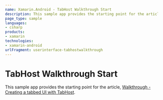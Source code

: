 ```yaml
---
name: Xamarin.Android - TabHost Walkthrough Start
description: This sample app provides the starting point for the article, Walkthrough - Creating a tabbed UI with TabHost.
page_type: sample
languages:
- csharp
products:
- xamarin
technologies:
- xamarin-android
urlFragment: userinterface-tabhostwalkthrough
---
```

# TabHost Walkthrough Start 

This sample app provides the starting point for the article, 
[Walkthrough - Creating a tabbed UI with TabHost](https://developer.xamarin.com/guides/android/user_interface/tab_layout/Walkthrough_Creating_a_tabbed_ui/).


